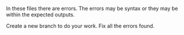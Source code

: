 In these files there are errors.
The errors may be syntax or they may be within the expected outputs.

Create a new branch to do your work. Fix all the errors found.